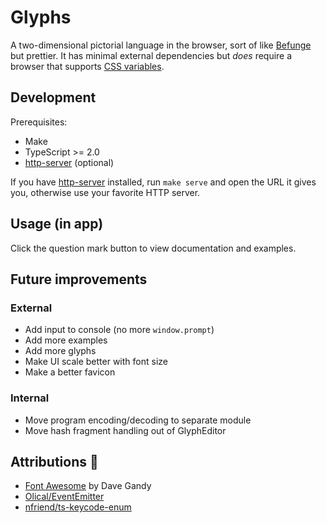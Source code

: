 # Glyphs

A two-dimensional pictorial language in the browser, sort of like [Befunge](https://esolangs.org/wiki/Befunge) but prettier. It has minimal external dependencies but *does* require a browser that supports [CSS variables](https://developer.mozilla.org/en-US/docs/Web/CSS/Using_CSS_variables).

## Development

Prerequisites:
- Make
- TypeScript >= 2.0
- [http-server] (optional)

If you have [http-server] installed, run `make serve` and open the URL it gives you, otherwise use your favorite HTTP server.

## Usage (in app)

Click the question mark button to view documentation and examples.

## Future improvements

### External
- Add input to console (no more `window.prompt`)
- Add more examples
- Add more glyphs
- Make UI scale better with font size
- Make a better favicon

### Internal
- Move program encoding/decoding to separate module
- Move hash fragment handling out of GlyphEditor

## Attributions 💖

- [Font Awesome](http://fontawesome.io/) by Dave Gandy
- [Olical/EventEmitter](https://github.com/Olical/EventEmitter)
- [nfriend/ts-keycode-enum](https://github.com/nfriend/ts-keycode-enum)

[http-server]: https://github.com/indexzero/http-server
